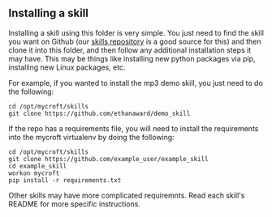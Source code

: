 ## Installing a skill

Installing a skill using this folder is very simple. You just need to find the skill you want on Github (our [skills repository](https://github.com/MycroftAI/mycroft-skills) is a good source for this) and then clone it into
this folder, and then follow any additional installation steps it may have. This may be things like installing new python packages via pip, installing new Linux packages, etc.

For example, if you wanted to install the mp3 demo skill, you just need to do the following:
```
cd /opt/mycroft/skills
git clone https://github.com/ethanaward/demo_skill
```

If the repo has a requirements file, you will need to install the requirements into the mycroft virtualenv by doing the following:
```
cd /opt/mycroft/skills
git clone https://github.com/example_user/example_skill
cd example_skill
workon mycroft
pip install -r requirements.txt
```

Other skills may have more complicated requiremnts. Read each skill's README for more specific instructions.
